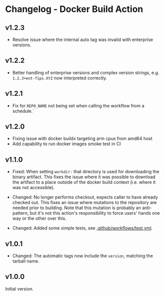 # Changelog - Docker Build Action

## v1.2.3

- Resolve issue where the internal auto tag was invalid with enterprise
  versions.

## v1.2.2

- Better handling of enterprise versions and complex version strings, e.g.
  `1.2.3+ent-fips.XYZ` now interpreted correctly.

## v1.2.1

- Fix for `REPO_NAME` not being set when calling the workflow from a schedule.`

## v1.2.0

- Fixing issue with docker buildx targeting arm cpus from amd64 host
- Add capability to run docker images smoke test in CI

## v1.1.0

- Fixed: When setting `workdir:` that directory is used for downloading the binary
  artifact. This fixes the issue where it was possible to download the artifact
  to a place outside of the docker build context (i.e. where it was not accessible).

- Changed: No longer performs checkout, expects caller to have already checked out.
  This fixes an issue where mutations to the repository are needed prior to
  building. Note that this mutation is probably an anti-pattern, but it's not this
  action's responsibility to force users' hands one way or the other over this.

- Changed: Added some simple tests, see [.github/workflows/test.yml](tree/.github/workflows/test.yml).

## v1.0.1

- Changed: The automatic tags now include the `version`, matching the tarball name.

## v1.0.0

Initial version.
